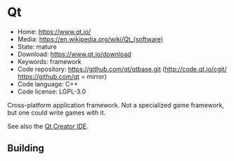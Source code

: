 # Qt

- Home: https://www.qt.io/
- Media: https://en.wikipedia.org/wiki/Qt_(software)
- State: mature
- Download: https://www.qt.io/download
- Keywords: framework
- Code repository: https://github.com/qt/qtbase.git (http://code.qt.io/cgit/ https://github.com/qt = mirror)
- Code language: C++
- Code license: LGPL-3.0

Cross-platform application framework.
Not a specialized game framework, but one could write games with it.

See also the [Qt Creator IDE](https://wiki.qt.io/Qt_Creator).

## Building
